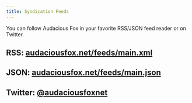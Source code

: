 ```yaml
---
title: Syndication Feeds
---
```


You can follow Audacious Fox in your favorite RSS/JSON feed reader or on Twitter.

## RSS: [audaciousfox.net/feeds/main.xml](/feeds/main.xml)

## JSON: [audaciousfox.net/feeds/main.json](/feeds/main.json)

## Twitter: [@audaciousfoxnet](https://twitter.com/audaciousfoxnet)